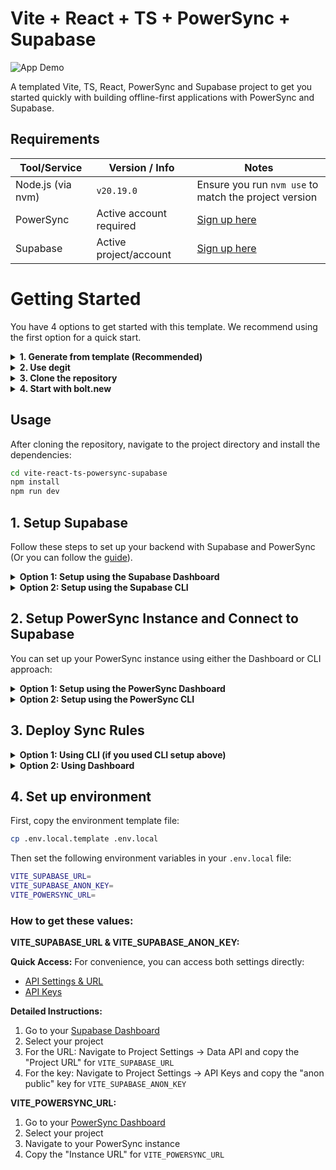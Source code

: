 # Vite + React + TS + PowerSync + Supabase

![App Demo](https://github.com/powersync-community/vite-react-ts-powersync-supabase/releases/download/v1.0.0/demo.gif)

A templated Vite, TS, React, PowerSync and Supabase project to get you started quickly with building offline-first applications with PowerSync and Supabase.

## Requirements

| Tool/Service     | Version / Info             | Notes                                                  |
|------------------|----------------------------|--------------------------------------------------------|
| Node.js (via nvm)| `v20.19.0`                 | Ensure you run `nvm use` to match the project version |
| PowerSync        | Active account required    | [Sign up here](https://accounts.journeyapps.com/portal/powersync-signup)             |
| Supabase         | Active project/account     | [Sign up here](https://supabase.com/dashboard/sign-up)                   |


# Getting Started

You have 4 options to get started with this template. We recommend using the first option for a quick start.

<details>
<summary><strong>1. Generate from template (Recommended)</strong></summary>

Generate a repository from this [template](https://github.com/powersync-community/vite-react-ts-powersync-supabase/generate).

</details>

<details>
<summary><strong>2. Use degit</strong></summary>

Use [degit](https://github.com/Rich-Harris/degit) to scaffold the project:

```bash
npx degit powersync-community/vite-react-ts-powersync-supabase
```

> **Note**: `degit` is a tool that downloads the latest version of a repository without the git history, giving you a clean starting point. Add a second argument to specify your project name (e.g., my-app).

</details>

<details>
<summary><strong>3. Clone the repository</strong></summary>

Clone the repository directly and install dependencies:

```bash
git clone https://github.com/powersync-community/vite-react-ts-powersync-supabase.git
```

</details>

<details>
<summary><strong>4. Start with bolt.new</strong></summary>

Start the project using [bolt.new](https://bolt.new):

- Open this [link](https://bolt.new/github.com/powersync-community/vite-react-ts-powersync-supabase/tree/main) to load the project.
  - You will see a configuration error in the preview window because the `.env.local` file has not yet been defined.
- Create a new `.env.local` file and populate it with the appropriate Supabase and PowerSync credentials, as specified in the `.env.local.template` file included in this repository (refer to step 4 "Set up environment").
- Save the file — the app should launch automatically.

</details>

## Usage

After cloning the repository, navigate to the project directory and install the dependencies:

```bash
cd vite-react-ts-powersync-supabase
npm install
npm run dev
```

## 1. Setup Supabase
Follow these steps to set up your backend with Supabase and PowerSync (Or you can follow the [guide](https://docs.powersync.com/integration-guides/supabase-+-powersync)).

<details>
<summary><strong>Option 1: Setup using the Supabase Dashboard</strong></summary>

1. [Create a new project on the Supabase dashboard](https://supabase.com/dashboard/projects).
2. Go to the Supabase SQL Editor for your new project and execute the SQL statements in [database.pgsql](database.pgsql) to create the database schema, database functions, and publication needed for PowerSync.
3. Enable "anonymous sign-ins" for the project [here](https://supabase.com/dashboard/project/_/auth/providers) (demo specific)

</details>

<details>
<summary><strong>Option 2: Setup using the Supabase CLI</strong></summary>

If you prefer using the Supabase CLI, you can set up your project as follows:
1. Login to your Supabase Account `npx supabase login`
2. Initialize your project `npx supabase init`
3. Enable "anonymous sign-ins" for the project [here](https://supabase.com/dashboard/project/_/auth/providers)
4. Copy your project ID from the Supabase dashboard [here](https://supabase.com/dashboard/project/_/settings/general)
5. Link your local project `npx supabase link --project-ref <project-id>`
6. Create your first migration with `npx supabase migration new create_powersync_tables` and then copy the contents of [database.pgsql](database.pgsql) into the newly created migration file in the `supabase/migrations` directory.
7. Push your tables to the cloud db
   ```shell
   npx supabase db push
   ```

</details>

## 2. Setup PowerSync Instance and Connect to Supabase

You can set up your PowerSync instance using either the Dashboard or CLI approach:

<details>
<summary><strong>Option 1: Setup using the PowerSync Dashboard</strong></summary>

If you prefer using the web interface:

1. In the [PowerSync dashboard](https://powersync.journeyapps.com/), create a new PowerSync instance:
   - Right-click on 'PowerSync Project' in the project tree on the left and click "Create new instance"
   - Pick a name for the instance e.g. "PowerSyncDemoInstance" and proceed.

2. In the "Edit Instance" dialog that follows, click on the "Connections" tab:
   - Click on the "+" button to create a new database connection.
   - Input the credentials from the project you created in Supabase. In the Supabase dashboard, under your project you can go to "Project Settings" and then "Database" and choose "URI" under "Connection string", **untick the "Use connection pooling" option** to use the direct connection, and then copy & paste the connection string into the PowerSync dashboard "URI" field, and then enter your database password at the "Password" field.
   - Click the "Test connection" button and you should see "Connection success!"

3. Click on the "Credentials" tab of the "Edit Instance" dialog:
   - Tick the "Use Supabase Auth" checkbox and configure the JWT secret.
   - Click "Save" to save all the changes to your PowerSync instance. The instance will now be deployed — this may take a minute or two.

</details>

<details>
<summary><strong>Option 2: Setup using the PowerSync CLI</strong></summary>

See [PowerSync CLI docs](https://docs.powersync.com/usage/tools/cli).

> This PowerSync CLI only works with **PowerSync Cloud instances.**
> The CLI currently does not support **self-hosted PowerSync instances.**

If you don't have a PowerSync account yet, [sign up here](https://accounts.journeyapps.com/portal/powersync-signup).

1. **Get your Personal Access Token:**
   - Go to the [PowerSync dashboard](https://powersync.journeyapps.com/)
   - Press `Ctrl + Shift + P` (or `Cmd + Shift + P` on Mac)
   - Search for "Create Personal Access Token"
   - Give it "owner" policy and a descriptive label
   - Copy the generated token

2. **Initialize the CLI and authenticate:**
   ```bash
   npx powersync init
   ```
Paste your Personal Access Token when prompted.

3. **Create a new PowerSync instance:**
   ```bash
   npx powersync instance create
   ```
Follow the prompts to configure:
- Instance name (e.g., "supabase-staging")
- Region (e.g., "EU")
- Database connection details from your Supabase project (use the **direct connection**, not pooling)
- When asked about Supabase auth, answer:
   - `? Are you using Supabase auth? Yes`
   - `? Do you want to add audiences? No`

4. **Deploy sync rules:**
   ```bash
   npx powersync instance sync-rules deploy -f sync-rules.yaml
   ```

> After deploying sync rules via CLI, the changes might not be reflected in the dashboard. If you want to see them in the dashboard, simply copy the contents of your `sync-rules.yaml` file and paste them into the dashboard's sync-rules editor, then redeploy.

</details>

## 3. Deploy Sync Rules

<details>
<summary><strong>Option 1: Using CLI (if you used CLI setup above)</strong></summary>

The sync rules are already deployed if you followed the CLI setup steps above.

</details>

<details>
<summary><strong>Option 2: Using Dashboard</strong></summary>

1. Open the [sync-rules.yaml](sync-rules.yaml) in this repo and copy the contents.
2. In the [PowerSync dashboard](https://powersync.journeyapps.com/), paste that into the 'sync-rules.yaml' editor panel.
3. Click the "Deploy sync rules" button and select your PowerSync instance from the drop-down list.

</details>

## 4. Set up environment

First, copy the environment template file:
```bash
cp .env.local.template .env.local
```

Then set the following environment variables in your `.env.local` file:

```bash
VITE_SUPABASE_URL=
VITE_SUPABASE_ANON_KEY=
VITE_POWERSYNC_URL=
```

### How to get these values:

**VITE_SUPABASE_URL & VITE_SUPABASE_ANON_KEY:**

**Quick Access:** For convenience, you can access both settings directly:
- [API Settings & URL](https://supabase.com/dashboard/project/_/settings/api)
- [API Keys](https://supabase.com/dashboard/project/_/settings/api-keys)

**Detailed Instructions:**
1. Go to your [Supabase Dashboard](https://app.supabase.com)
2. Select your project
3. For the URL: Navigate to Project Settings → Data API and copy the "Project URL" for `VITE_SUPABASE_URL`
4. For the key: Navigate to Project Settings → API Keys and copy the "anon public" key for `VITE_SUPABASE_ANON_KEY`

**VITE_POWERSYNC_URL:**
1. Go to your [PowerSync Dashboard](https://powersync.journeyapps.com/)
2. Select your project
3. Navigate to your PowerSync instance
4. Copy the "Instance URL" for `VITE_POWERSYNC_URL`